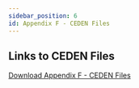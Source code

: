 ```yaml
---
sidebar_position: 6
id: Appendix F - CEDEN Files
---
```


## Links to CEDEN Files

[Download Appendix F - CEDEN Files](https://projectcleanwater.org/all-downloads/)